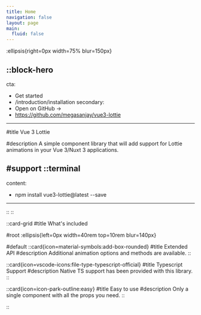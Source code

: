 ```yaml
---
title: Home
navigation: false
layout: page
main:
  fluid: false
---
```


:ellipsis{right=0px width=75% blur=150px}

::block-hero
---
cta:
  - Get started
  - /introduction/installation
secondary:
  - Open on GitHub →
  - https://github.com/megasanjay/vue3-lottie
---

#title
Vue 3 Lottie

#description
A simple component library that will add support for Lottie animations in your Vue 3/Nuxt 3 applications.

#support
  ::terminal
  ---
  content:
  - npm install vue3-lottie@latest --save
  ---
  ::
::

::card-grid
#title
What's included

#root
:ellipsis{left=0px width=40rem top=10rem blur=140px}

#default
  ::card{icon=material-symbols:add-box-rounded}
  #title
  Extended API
  #description
  Additional animation options and methods are available.
  ::

  ::card{icon=vscode-icons:file-type-typescript-official}
  #title
  Typescript Support
  #description
  Native TS support has been provided with this library.
  ::

  ::card{icon=icon-park-outline:easy}
  #title
  Easy to use
  #description
  Only a single component with all the props you need.
  ::

 

::
